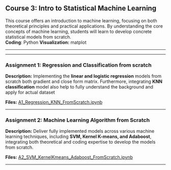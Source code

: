 ## Course 3: Intro to Statistical Machine Learning

This course offers an introduction to machine learning, focusing on both theoretical principles and practical applications. By understanding the core concepts of machine learning, students will learn to develop concrete statistical models from scratch.<br>
**Coding**: Python
**Visualization:** matplot

---
---

### Assignment 1: Regression and Classification from scratch

**Description:** Implementing the **linear and logistic regression** models from scratch both gradient and close form matrix. Furthermore, integrating **KNN classification** model also help to fully understand the background and apply for actual dataset

**Files:** [A1_Regression_KNN_FromScratch.ipynb](03_IntroStatisticML/A1_Regression_KNN_FromScratch.ipynb)

---

### Assignment 2: Machine Learning Algorithm from Scratch

**Description:** Deliver fully implemented models across various machine learning techniques, including **SVM, Kernel K-means, and Adaboost**, integrating both theoretical and coding expertise to develop the models from scratch.

**Files:** [A2_SVM_KernelKmeans_Adaboost_FromScratch.ipynb](03_IntroStatisticML/A2_SVM_KernelKmeans_Adaboost_FromScratch.ipynb)

---